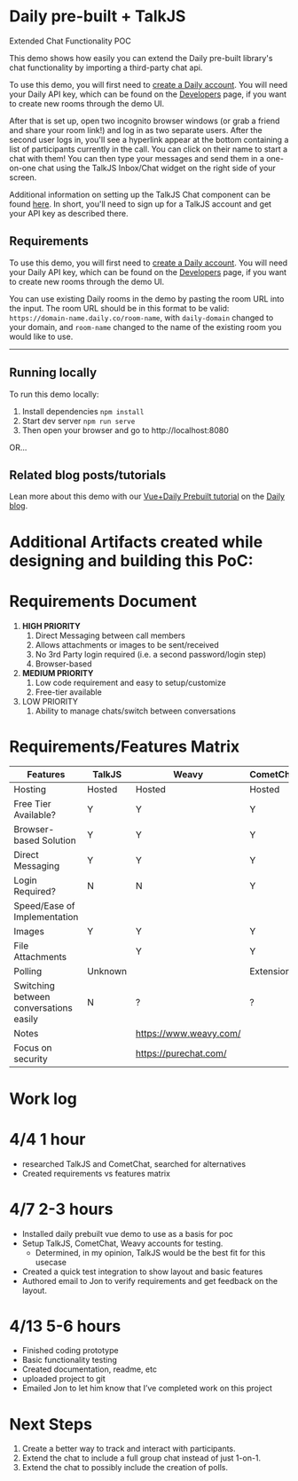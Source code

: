 # Daily pre-built + TalkJS

Extended Chat Functionality POC

This demo shows how easily you can extend the Daily pre-built library's chat functionality by importing a third-party chat api.

To use this demo, you will first need to [create a Daily account](https://dashboard.daily.co/signup). You will need your Daily API key, which can be found on the [Developers](https://dashboard.daily.co/developers) page, if you want to create new rooms through the demo UI.

After that is set up, open two incognito browser windows (or grab a friend and share your room link!) and log in as two separate users. After the second user logs in, you'll see a hyperlink appear at the bottom containing a list of participants currently in the call. You can click on their name to start a chat with them! You can then type your messages and send them in a one-on-one chat using the TalkJS Inbox/Chat widget on the right side of your screen.

Additional information on setting up the TalkJS Chat component can be found [here](https://talkjs.com/docs/Getting_Started/). In short, you'll need to sign up for a TalkJS account and get your API key as described there.

## Requirements

To use this demo, you will first need to [create a Daily account](https://dashboard.daily.co/signup). You will need your Daily API key, which can be found on the [Developers](https://dashboard.daily.co/developers) page, if you want to create new rooms through the demo UI.

You can use existing Daily rooms in the demo by pasting the room URL into the input. The room URL should be in this format to be valid: `https://domain-name.daily.co/room-name`, with `daily-domain` changed to your domain, and `room-name` changed to the name of the existing room you would like to use.

---

## Running locally

To run this demo locally:

1. Install dependencies `npm install`
2. Start dev server `npm run serve`
3. Then open your browser and go to http://localhost:8080

OR...

## Related blog posts/tutorials

Lean more about this demo with our [Vue+Daily Prebuilt tutorial](https://www.daily.co/blog/build-a-video-chat-app-with-vue-and-daily-prebuilt/) on the [Daily blog](https://www.daily.co/blog/).

# Additional Artifacts created while designing and building this PoC:

# Requirements Document

1. **HIGH PRIORITY**
   1. Direct Messaging between call members
   2. Allows attachments or images to be sent/received
   3. No 3rd Party login required (i.e. a second password/login step)
   4. Browser-based
2. **MEDIUM PRIORITY**
   1. Low code requirement and easy to setup/customize
   2. Free-tier available
3. LOW PRIORITY
   1. Ability to manage chats/switch between conversations

# Requirements/Features Matrix

| Features                               | TalkJS  | Weavy                  | CometChat | SendBird | Cryptalk                            | StreamChat | PureChat |
| -------------------------------------- | ------- | ---------------------- | --------- | -------- | ----------------------------------- | ---------- | -------- |
| Hosting                                | Hosted  | Hosted                 | Hosted    |          | Self-Hosted (Docker)                |            |          |
| Free Tier Available?                   | Y       | Y                      | Y         | 30-Day   | Y                                   | 30-Day     | 30-Day   |
| Browser-based Solution                 | Y       | Y                      | Y         | Y        | Y                                   | Y          | Y        |
| Direct Messaging                       | Y       | Y                      | Y         |          |                                     |            |          |
| Login Required?                        | N       | N                      | Y         |          |                                     |            |          |
| Speed/Ease of Implementation           |         |                        |           |          |                                     |            |          |
| Images                                 | Y       | Y                      | Y         |          |                                     |            |          |
| File Attachments                       |         | Y                      | Y         |          |                                     |            |          |
| Polling                                | Unknown |                        | Extension |          |                                     |            |          |
| Switching between conversations easily | N       | ?                      | ?         | ?        | ?                                   | ?          | ?        |
| Notes                                  |         | https://www.weavy.com/ |           |          | https://github.com/Hexagon/cryptalk |
| Focus on security                      |         | https://purechat.com/  |

# Work log

# 4/4 1 hour

- researched TalkJS and CometChat, searched for alternatives
- Created requirements vs features matrix

# 4/7 2-3 hours

- Installed daily prebuilt vue demo to use as a basis for poc
- Setup TalkJS, CometChat, Weavy accounts for testing.
  - Determined, in my opinion, TalkJS would be the best fit for this usecase
- Created a quick test integration to show layout and basic features
- Authored email to Jon to verify requirements and get feedback on the layout.

# 4/13 5-6 hours

- Finished coding prototype
- Basic functionality testing
- Created documentation, readme, etc
- uploaded project to git
- Emailed Jon to let him know that I’ve completed work on this project

# Next Steps

1. Create a better way to track and interact with participants.
2. Extend the chat to include a full group chat instead of just 1-on-1.
3. Extend the chat to possibly include the creation of polls.
